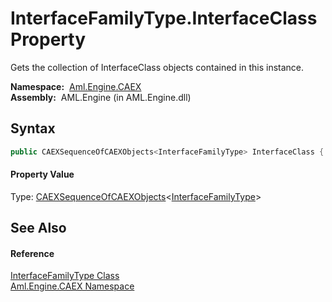 InterfaceFamilyType.InterfaceClass Property
===========================================
Gets the collection of InterfaceClass objects contained in this instance.

  **Namespace:**  [Aml.Engine.CAEX][1]  
  **Assembly:**  AML.Engine (in AML.Engine.dll)

Syntax
------

```csharp
public CAEXSequenceOfCAEXObjects<InterfaceFamilyType> InterfaceClass { get; }
```

#### Property Value
Type: [CAEXSequenceOfCAEXObjects][2]&lt;[InterfaceFamilyType][3]>

See Also
--------

#### Reference
[InterfaceFamilyType Class][3]  
[Aml.Engine.CAEX Namespace][1]  

[1]: ../README.md
[2]: ../CAEXSequenceOfCAEXObjects_1/README.md
[3]: README.md
[4]: https://www.automationml.org
[5]: ../../icons/logoShade.png